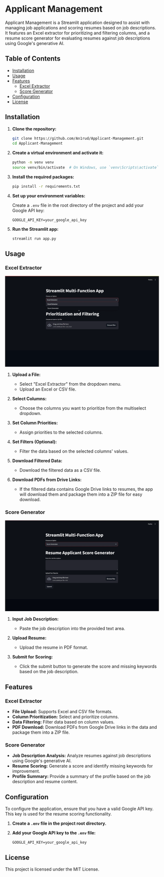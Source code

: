 # Applicant Management

Applicant Management is a Streamlit application designed to assist with managing job applications and scoring resumes based on job descriptions. It features an Excel extractor for prioritizing and filtering columns, and a resume score generator for evaluating resumes against job descriptions using Google's generative AI.

## Table of Contents

- [Installation](#installation)
- [Usage](#usage)
- [Features](#features)
  - [Excel Extractor](#excel-extractor)
  - [Score Generator](#score-generator)
- [Configuration](#configuration)
- [License](#license)

## Installation

1. **Clone the repository:**

   ```bash
   git clone https://github.com/An1rud/Applicant-Management.git
   cd Applicant-Management
   ```

2. **Create a virtual environment and activate it:**

   ```bash
   python -m venv venv
   source venv/bin/activate  # On Windows, use `venv\Scripts\activate`
   ```

3. **Install the required packages:**

   ```bash
   pip install -r requirements.txt
   ```

4. **Set up your environment variables:**

   Create a `.env` file in the root directory of the project and add your Google API key:

   ```env
   GOOGLE_API_KEY=your_google_api_key
   ```

5. **Run the Streamlit app:**

   ```bash
   streamlit run app.py
   ```

## Usage

### Excel Extractor

   ![Excel Extractor - Upload File](gif/first.gif)

1. **Upload a File:**
   - Select "Excel Extractor" from the dropdown menu.
   - Upload an Excel or CSV file.

2. **Select Columns:**
   - Choose the columns you want to prioritize from the multiselect dropdown.

3. **Set Column Priorities:**
   - Assign priorities to the selected columns.

4. **Set Filters (Optional):**
   - Filter the data based on the selected columns' values.

5. **Download Filtered Data:**
   - Download the filtered data as a CSV file.

6. **Download PDFs from Drive Links:**
   - If the filtered data contains Google Drive links to resumes, the app will download them and package them into a ZIP file for easy download.

### Score Generator

   ![Score Generator - Input Job Description](gif/second.gif)

1. **Input Job Description:**
   - Paste the job description into the provided text area.

2. **Upload Resume:**
   - Upload the resume in PDF format.

3. **Submit for Scoring:**
   - Click the submit button to generate the score and missing keywords based on the job description.

## Features

### Excel Extractor

- **File Upload:** Supports Excel and CSV file formats.
- **Column Prioritization:** Select and prioritize columns.
- **Data Filtering:** Filter data based on column values.
- **PDF Download:** Download PDFs from Google Drive links in the data and package them into a ZIP file.

### Score Generator

- **Job Description Analysis:** Analyze resumes against job descriptions using Google's generative AI.
- **Resume Scoring:** Generate a score and identify missing keywords for improvement.
- **Profile Summary:** Provide a summary of the profile based on the job description and resume content.

## Configuration

To configure the application, ensure that you have a valid Google API key. This key is used for the resume scoring functionality.

1. **Create a `.env` file in the project root directory.**
2. **Add your Google API key to the `.env` file:**

   ```env
   GOOGLE_API_KEY=your_google_api_key
   ```

## License

This project is licensed under the MIT License.

